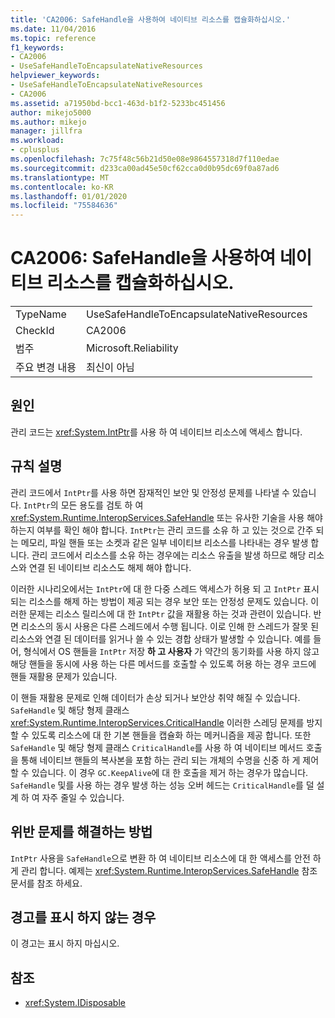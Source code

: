 ```yaml
---
title: 'CA2006: SafeHandle을 사용하여 네이티브 리소스를 캡슐화하십시오.'
ms.date: 11/04/2016
ms.topic: reference
f1_keywords:
- CA2006
- UseSafeHandleToEncapsulateNativeResources
helpviewer_keywords:
- UseSafeHandleToEncapsulateNativeResources
- CA2006
ms.assetid: a71950bd-bcc1-463d-b1f2-5233bc451456
author: mikejo5000
ms.author: mikejo
manager: jillfra
ms.workload:
- cplusplus
ms.openlocfilehash: 7c75f48c56b21d50e08e9864557318d7f110edae
ms.sourcegitcommit: d233ca00ad45e50cf62cca0d0b95dc69f0a87ad6
ms.translationtype: MT
ms.contentlocale: ko-KR
ms.lasthandoff: 01/01/2020
ms.locfileid: "75584636"
---
```

# <a name="ca2006-use-safehandle-to-encapsulate-native-resources"></a>CA2006: SafeHandle을 사용하여 네이티브 리소스를 캡슐화하십시오.

|||
|-|-|
|TypeName|UseSafeHandleToEncapsulateNativeResources|
|CheckId|CA2006|
|범주|Microsoft.Reliability|
|주요 변경 내용|최신이 아님|

## <a name="cause"></a>원인

관리 코드는 <xref:System.IntPtr>를 사용 하 여 네이티브 리소스에 액세스 합니다.

## <a name="rule-description"></a>규칙 설명

관리 코드에서 `IntPtr`를 사용 하면 잠재적인 보안 및 안정성 문제를 나타낼 수 있습니다. `IntPtr`의 모든 용도를 검토 하 여 <xref:System.Runtime.InteropServices.SafeHandle> 또는 유사한 기술을 사용 해야 하는지 여부를 확인 해야 합니다. `IntPtr`는 관리 코드를 소유 하 고 있는 것으로 간주 되는 메모리, 파일 핸들 또는 소켓과 같은 일부 네이티브 리소스를 나타내는 경우 발생 합니다. 관리 코드에서 리소스를 소유 하는 경우에는 리소스 유출을 발생 하므로 해당 리소스와 연결 된 네이티브 리소스도 해제 해야 합니다.

이러한 시나리오에서는 `IntPtr`에 대 한 다중 스레드 액세스가 허용 되 고 `IntPtr` 표시 되는 리소스를 해제 하는 방법이 제공 되는 경우 보안 또는 안정성 문제도 있습니다. 이러한 문제는 리소스 릴리스에 대 한 `IntPtr` 값을 재활용 하는 것과 관련이 있습니다. 반면 리소스의 동시 사용은 다른 스레드에서 수행 됩니다. 이로 인해 한 스레드가 잘못 된 리소스와 연결 된 데이터를 읽거나 쓸 수 있는 경합 상태가 발생할 수 있습니다. 예를 들어, 형식에서 OS 핸들을 `IntPtr` 저장 **하 고 사용자** 가 약간의 동기화를 사용 하지 않고 해당 핸들을 동시에 사용 하는 다른 메서드를 호출할 수 있도록 허용 하는 경우 코드에 핸들 재활용 문제가 있습니다.

이 핸들 재활용 문제로 인해 데이터가 손상 되거나 보안상 취약 해질 수 있습니다. `SafeHandle` 및 해당 형제 클래스 <xref:System.Runtime.InteropServices.CriticalHandle> 이러한 스레딩 문제를 방지할 수 있도록 리소스에 대 한 기본 핸들을 캡슐화 하는 메커니즘을 제공 합니다. 또한 `SafeHandle` 및 해당 형제 클래스 `CriticalHandle`를 사용 하 여 네이티브 메서드 호출을 통해 네이티브 핸들의 복사본을 포함 하는 관리 되는 개체의 수명을 신중 하 게 제어할 수 있습니다. 이 경우 `GC.KeepAlive`에 대 한 호출을 제거 하는 경우가 많습니다. `SafeHandle` 및를 사용 하는 경우 발생 하는 성능 오버 헤드는 `CriticalHandle`를 덜 설계 하 여 자주 줄일 수 있습니다.

## <a name="how-to-fix-violations"></a>위반 문제를 해결하는 방법

`IntPtr` 사용을 `SafeHandle`으로 변환 하 여 네이티브 리소스에 대 한 액세스를 안전 하 게 관리 합니다. 예제는 <xref:System.Runtime.InteropServices.SafeHandle> 참조 문서를 참조 하세요.

## <a name="when-to-suppress-warnings"></a>경고를 표시 하지 않는 경우

이 경고는 표시 하지 마십시오.

## <a name="see-also"></a>참조

- <xref:System.IDisposable>
